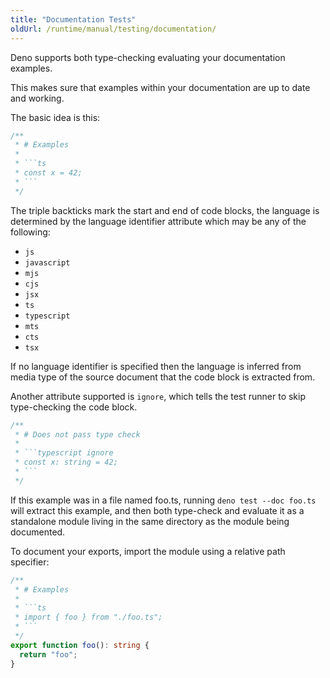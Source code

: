 ```yaml
---
title: "Documentation Tests"
oldUrl: /runtime/manual/testing/documentation/
---
```


Deno supports both type-checking evaluating your documentation examples.

This makes sure that examples within your documentation are up to date and
working.

The basic idea is this:

````ts
/**
 * # Examples
 *
 * ```ts
 * const x = 42;
 * ```
 */
````

The triple backticks mark the start and end of code blocks, the language is
determined by the language identifier attribute which may be any of the
following:

- `js`
- `javascript`
- `mjs`
- `cjs`
- `jsx`
- `ts`
- `typescript`
- `mts`
- `cts`
- `tsx`

If no language identifier is specified then the language is inferred from media
type of the source document that the code block is extracted from.

Another attribute supported is `ignore`, which tells the test runner to skip
type-checking the code block.

````ts
/**
 * # Does not pass type check
 *
 * ```typescript ignore
 * const x: string = 42;
 * ```
 */
````

If this example was in a file named foo.ts, running `deno test --doc foo.ts`
will extract this example, and then both type-check and evaluate it as a
standalone module living in the same directory as the module being documented.

To document your exports, import the module using a relative path specifier:

````ts
/**
 * # Examples
 *
 * ```ts
 * import { foo } from "./foo.ts";
 * ```
 */
export function foo(): string {
  return "foo";
}
````
